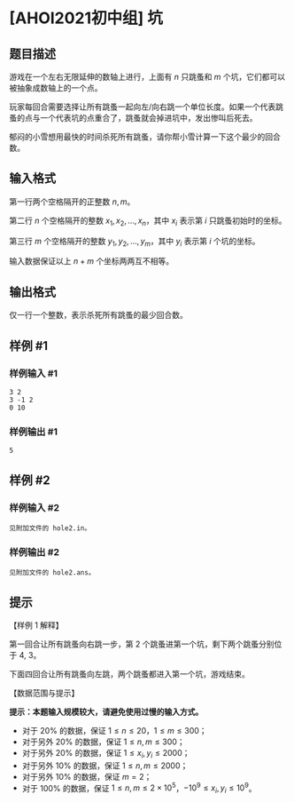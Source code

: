 # [AHOI2021初中组] 坑

## 题目描述

游戏在一个左右无限延伸的数轴上进行，上面有 $n$ 只跳蚤和 $m$ 个坑，它们都可以被抽象成数轴上的一个点。

玩家每回合需要选择让所有跳蚤一起向左/向右跳一个单位长度。如果一个代表跳蚤的点与一个代表坑的点重合了，跳蚤就会掉进坑中，发出惨叫后死去。

郁闷的小雪想用最快的时间杀死所有跳蚤，请你帮小雪计算一下这个最少的回合数。

## 输入格式

第一行两个空格隔开的正整数 $n,m$。

第二行 $n$ 个空格隔开的整数 $x_1,x_2,\ldots,x_n$，其中 $x_i$ 表示第 $i$ 只跳蚤初始时的坐标。

第三行 $m$ 个空格隔开的整数 $y_1,y_2,\ldots,y_m$，其中 $y_i$ 表示第 $i$ 个坑的坐标。

输入数据保证以上 $n+m$ 个坐标两两互不相等。

## 输出格式

仅一行一个整数，表示杀死所有跳蚤的最少回合数。

## 样例 #1

### 样例输入 #1
```
3 2
3 -1 2
0 10
```

### 样例输出 #1

```
5
```

## 样例 #2

### 样例输入 #2
```
见附加文件的 hole2.in。
```

### 样例输出 #2

```
见附加文件的 hole2.ans。
```

## 提示

【样例 1 解释】

第一回合让所有跳蚤向右跳一步，第 2 个跳蚤进第一个坑，剩下两个跳蚤分别位于 4, 3。

下面四回合让所有跳蚤向左跳，两个跳蚤都进入第一个坑，游戏结束。


【数据范围与提示】

**提示：本题输入规模较大，请避免使用过慢的输入方式。**

- 对于 $20\%$ 的数据，保证 $1 \le n \le 20$，$1 \le m \le 300$；
- 对于另外 $20\%$ 的数据，保证 $1 \le n,m \le 300$；
- 对于另外 $20\%$ 的数据，保证 $1 \le x_i,y_i \le 2000$；
- 对于另外 $10\%$ 的数据，保证 $1 \le n,m \le 2000$；
- 对于另外 $10\%$ 的数据，保证 $m=2$；
- 对于 $100\%$ 的数据，保证 $1 \le n,m \le 2 \times 10^5$，$-10^9 \le x_i,y_i \le 10^9$。
